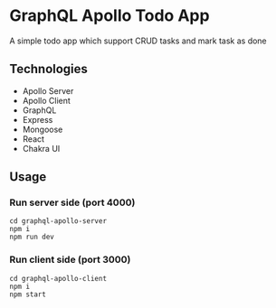# GraphQL Apollo Todo App

A simple todo app which support CRUD tasks and mark task as done

## Technologies

- Apollo Server
- Apollo Client
- GraphQL
- Express
- Mongoose
- React
- Chakra UI

## Usage

### Run server side (port 4000)

```
cd graphql-apollo-server
npm i
npm run dev
```

### Run client side (port 3000)

```
cd graphql-apollo-client
npm i
npm start
```
